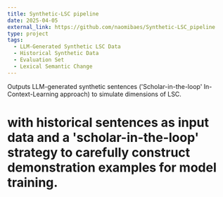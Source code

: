 ```yaml
---
title: Synthetic-LSC pipeline
date: 2025-04-05
external_link: https://github.com/naomibaes/Synthetic-LSC_pipeline
type: project
tags:
  - LLM-Generated Synthetic LSC Data
  - Historical Synthetic Data
  - Evaluation Set
  - Lexical Semantic Change
---
```


Outputs LLM-generated synthetic sentences ('Scholar-in-the-loop' In-Context-Learning approach) to simulate dimensions of LSC.

<!--more-->

# with historical sentences as input data and a 'scholar-in-the-loop' strategy to carefully construct demonstration examples for model training.

